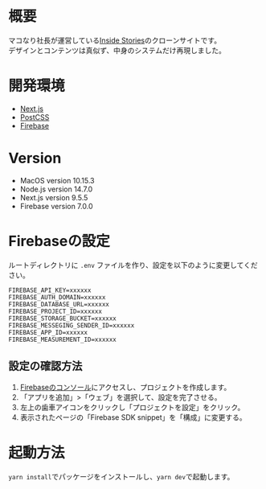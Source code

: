 # 概要

マコなり社長が運営している[Inside Stories](https://is.makonari.com/)のクローンサイトです。  
デザインとコンテンツは真似ず、中身のシステムだけ再現しました。

# 開発環境

- [Next.js](https://nextjs.org/)
- [PostCSS](https://postcss.org/)
- [Firebase](https://firebase.google.com/?hl=ja)

# Version

- MacOS version 10.15.3
- Node.js version 14.7.0
- Next.js version 9.5.5
- Firebase version 7.0.0

# Firebaseの設定

ルートディレクトリに `.env` ファイルを作り、設定を以下のように変更してください。

```
FIREBASE_API_KEY=xxxxxx
FIREBASE_AUTH_DOMAIN=xxxxxx
FIREBASE_DATABASE_URL=xxxxxx
FIREBASE_PROJECT_ID=xxxxxx
FIREBASE_STORAGE_BUCKET=xxxxxx
FIREBASE_MESSEGING_SENDER_ID=xxxxxx
FIREBASE_APP_ID=xxxxxx
FIREBASE_MEASUREMENT_ID=xxxxxx
```

## 設定の確認方法

1. [Firebaseのコンソール](https://console.firebase.google.com/u/0/?hl=ja)にアクセスし、プロジェクトを作成します。
2. 「アプリを追加」>「ウェブ」を選択して、設定を完了させる。
3. 左上の歯車アイコンをクリックし「プロジェクトを設定」をクリック。
4. 表示されたページの「Firebase SDK snippet」を「構成」に変更する。

# 起動方法

`yarn install`でパッケージをインストールし、`yarn dev`で起動します。
